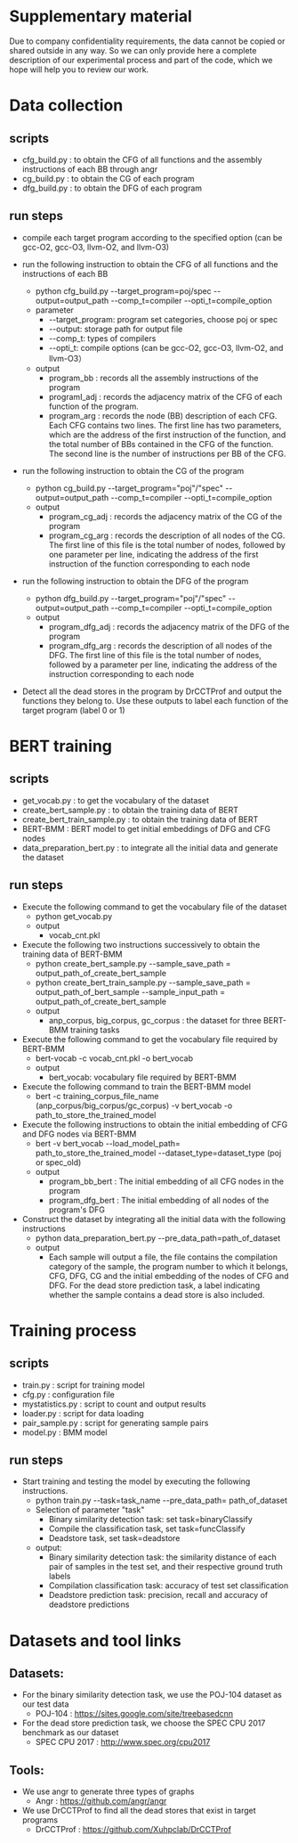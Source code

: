 # Supplementary material

Due to company confidentiality requirements, the data cannot be copied or shared outside in any way. So we can only provide here a complete description of our experimental process and part of the code, which we hope will help you to review our work.

# Data collection
## scripts
   + cfg_build.py : to obtain the CFG of all functions and the assembly instructions of each BB through angr 
   + cg_build.py : to obtain the CG of each program
   + dfg_build.py : to obtain the DFG of each program

## run steps
   + compile each target program according to the specified option (can be gcc-O2, gcc-O3, llvm-O2, and llvm-O3)
   + run the following instruction to obtain the CFG of all functions and the instructions of each BB
      + python cfg_build.py --target_program=poj/spec --output=output_path --comp_t=compiler --opti_t=compile_option 
      + parameter 
         + --target_program: program set categories, choose poj or spec
         + --output: storage path for output file
         + --comp_t: types of compilers
         + --opti_t: compile options (can be gcc-O2, gcc-O3, llvm-O2, and llvm-O3）
      + output
         + program_bb : records all the assembly instructions of the program
         + programI_adj : records the adjacency matrix of the CFG of each function of the program. 
         + program_arg : records the node (BB) description of each CFG. Each CFG contains two lines. The first line has two parameters, which are the address of the first instruction of the function, and the total number of BBs contained in the CFG of the function. The second line is the number of instructions per BB of the CFG.
   + run the following instruction to obtain the CG of the program
      + python cg_build.py --target_program="poj"/"spec" --output=output_path --comp_t=compiler --opti_t=compile_option
      + output
         + program_cg_adj : records the adjacency matrix of the CG of the program
         + program_cg_arg : records the description of all nodes of the CG. The first line of this file is the total number of nodes, followed by one parameter per line, indicating the address of the first instruction of the function corresponding to each node
   + run the following instruction to obtain the DFG of the program
      + python dfg_build.py --target_program="poj"/"spec" --output=output_path --comp_t=compiler --opti_t=compile_option
      + output
         + program_dfg_adj : records the adjacency matrix of the DFG of the program
         + program_dfg_arg : records the description of all nodes of the DFG. The first line of this file is the total number of nodes, followed by a parameter per line, indicating the address of the instruction corresponding to each node

   + Detect all the dead stores in the program by DrCCTProf and output the functions they belong to. Use these outputs to label each function of the target program (label 0 or 1)


# BERT training
## scripts
   + get_vocab.py : to get the vocabulary of the dataset
   + create_bert_sample.py : to obtain the training data of BERT
   + create_bert_train_sample.py : to obtain the training data of BERT
   + BERT-BMM : BERT model to get initial embeddings of DFG and CFG nodes
   + data_preparation_bert.py : to integrate all the initial data and generate the dataset

## run steps
   + Execute the following command to get the vocabulary file of the dataset
      + python get_vocab.py
      + output
         + vocab_cnt.pkl
   + Execute the following two instructions successively to obtain the training data of BERT-BMM
      + python create_bert_sample.py --sample_save_path = output_path_of_create_bert_sample
      + python create_bert_train_sample.py --sample_save_path = output_path_of_bert_sample --sample_input_path = output_path_of_create_bert_sample
      + output
         + anp_corpus, big_corpus, gc_corpus : the dataset for three BERT-BMM training tasks
   + Execute the following command to get the vocabulary file required by BERT-BMM
      + bert-vocab -c vocab_cnt.pkl -o bert_vocab
      + output
         + bert_vocab: vocabulary file required by BERT-BMM
   + Execute the following command to train the BERT-BMM model
      + bert -c training_corpus_file_name (anp_corpus/big_corpus/gc_corpus) -v bert_vocab -o path_to_store_the_trained_model
   + Execute the following instructions to obtain the initial embedding of CFG and DFG nodes via BERT-BMM
      + bert -v bert_vocab --load_model_path= path_to_store_the_trained_model --dataset_type=dataset_type (poj or spec_old)
      + output
         + program_bb_bert : The initial embedding of all CFG nodes in the program
         + program_dfg_bert : The initial embedding of all nodes of the program's DFG
   + Construct the dataset by integrating all the initial data with the following instructions
      + python data_preparation_bert.py --pre_data_path=path_of_dataset
      + output
         + Each sample will output a file, the file contains the compilation category of the sample, the program number to which it belongs, CFG, DFG, CG and the initial embedding of the nodes of CFG and DFG. For the dead store prediction task, a label indicating whether the sample contains a dead store is also included.

# Training process
## scripts
   + train.py : script for training model
   + cfg.py : configuration file
   + mystatistics.py : script to count and output results
   + loader.py : script for data loading
   + pair_sample.py : script for generating sample pairs
   + model.py : BMM model

## run steps
   + Start training and testing the model by executing the following instructions.
      + python train.py --task=task_name --pre_data_path= path_of_dataset
      + Selection of parameter "task" 
         + Binary similarity detection task: set task=binaryClassify
         + Compile the classification task, set task=funcClassify
         + Deadstore task, set task=deadstore
      + output:
         + Binary similarity detection task: the similarity distance of each pair of samples in the test set, and their respective ground truth labels
         + Compilation classification task: accuracy of test set classification
         + Deadstore prediction task: precision, recall and accuracy of deadstore predictions

# Datasets and tool links
## Datasets: 
   + For the binary similarity detection task, we use the POJ-104 dataset as our test data
      + POJ-104 : https://sites.google.com/site/treebasedcnn
   + For the dead store prediction task, we choose the SPEC CPU 2017 benchmark as our dataset
      + SPEC CPU 2017 : http://www.spec.org/cpu2017 
## Tools: 
   + We use angr to generate three types of graphs
      + Angr : https://github.com/angr/angr
   + We use DrCCTProf to find all the dead stores that exist in target programs
      + DrCCTProf : https://github.com/Xuhpclab/DrCCTProf


